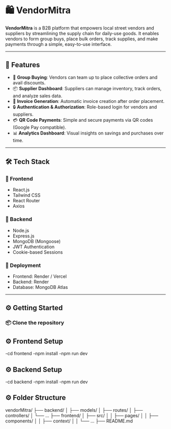 # 🛍️ VendorMitra

**VendorMitra** is a B2B platform that empowers local street vendors and suppliers by streamlining the supply chain for daily-use goods. It enables vendors to form group buys, place bulk orders, track supplies, and make payments through a simple, easy-to-use interface.

---

## 🌟 Features

- 👥 **Group Buying**: Vendors can team up to place collective orders and avail discounts.
- 📦 **Supplier Dashboard**: Suppliers can manage inventory, track orders, and analyze sales data.
- 🧾 **Invoice Generation**: Automatic invoice creation after order placement.
- 🔒 **Authentication & Authorization**: Role-based login for vendors and suppliers.
- 💳 **QR Code Payments**: Simple and secure payments via QR codes (Google Pay compatible).
- 📊 **Analytics Dashboard**: Visual insights on savings and purchases over time.

---

## 🛠️ Tech Stack

### 🔹 Frontend
- React.js
- Tailwind CSS
- React Router
- Axios

### 🔹 Backend
- Node.js
- Express.js
- MongoDB (Mongoose)
- JWT Authentication
- Cookie-based Sessions

### 🔹 Deployment
- Frontend: Render / Vercel
- Backend: Render
- Database: MongoDB Atlas

---

## ⚙️ Getting Started

### 📦 Clone the repository

## ⚙️ Frontend Setup
-cd frontend
-npm install
-npm run dev

## ⚙️ Backend Setup
-cd backend
-npm install
-npm run dev

## ⚙️ Folder Structure

vendorMitra/
├── backend/
│   ├── models/
│   ├── routes/
│   ├── controllers/
│   └── ...
├── frontend/
│   ├── src/
│   │   ├── pages/
│   │   ├── components/
│   │   ├── context/
│   │   └── ...
├── README.md
